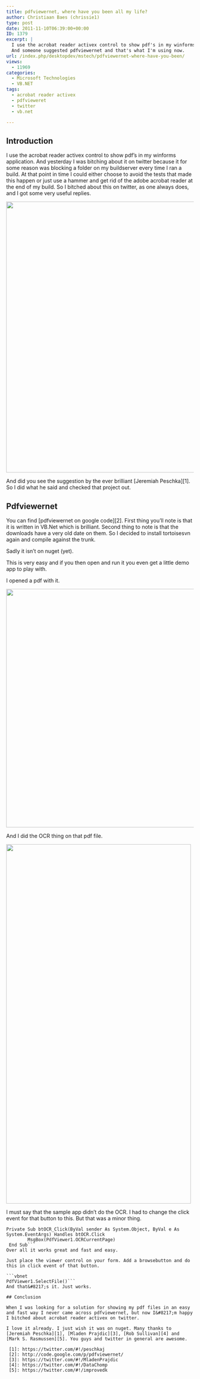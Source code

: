 ```yaml
---
title: pdfviewernet, where have you been all my life?
author: Christiaan Baes (chrissie1)
type: post
date: 2011-11-10T06:39:00+00:00
ID: 1379
excerpt: |
  I use the acrobat reader activex control to show pdf's in my winforms application. And yesterday I was bitching about it on twitter because it for some reason was blocking a folder on my buildserver every time I ran a build. At that point in time I could either choose to avoid the tests that made this happen or just use a hammer and get rid of the adobe acrobat reader at the end of my build. So I bitched about this on twitter, as one always does, and I got some very useful replies. 
  And someone suggested pdfviewernet and that's what I'm using now.
url: /index.php/desktopdev/mstech/pdfviewernet-where-have-you-been/
views:
  - 11969
categories:
  - Microsoft Technologies
  - VB.NET
tags:
  - acrobat reader activex
  - pdfvieweret
  - twitter
  - vb.net

---
```

## Introduction

I use the acrobat reader activex control to show pdf&#8217;s in my winforms application. And yesterday I was bitching about it on twitter because it for some reason was blocking a folder on my buildserver every time I ran a build. At that point in time I could either choose to avoid the tests that made this happen or just use a hammer and get rid of the adobe acrobat reader at the end of my build. So I bitched about this on twitter, as one always does, and I got some very useful replies.

<div class="image_block">
  <a href="/wp-content/uploads/users/chrissie1/pdfviewernet/pdfviewernet.png?mtime=1320912937"><img alt="" src="/wp-content/uploads/users/chrissie1/pdfviewernet/pdfviewernet.png?mtime=1320912937" width="508" height="727" /></a>
</div>

And did you see the suggestion by the ever brilliant [Jeremiah Peschka][1]. So I did what he said and checked that project out.

## Pdfviewernet

You can find [pdfviewernet on google code][2]. First thing you&#8217;ll note is that it is written in VB.Net which is brilliant. Second thing to note is that the downloads have a very old date on them. So I decided to install tortoisesvn again and compile against the trunk.

Sadly it isn&#8217;t on nuget (yet). 

This is very easy and if you then open and run it you even get a little demo app to play with.

I opened a pdf with it.

<div class="image_block">
  <a href="/wp-content/uploads/users/chrissie1/pdfviewernet/pdfviewernet2.png?mtime=1320913623"><img alt="" src="/wp-content/uploads/users/chrissie1/pdfviewernet/pdfviewernet2.png?mtime=1320913623" width="790" height="640" /></a>
</div>

And I did the OCR thing on that pdf file.

<div class="image_block">
  <a href="/wp-content/uploads/users/chrissie1/pdfviewernet/pdfviewernet3.png?mtime=1320913634"><img alt="" src="/wp-content/uploads/users/chrissie1/pdfviewernet/pdfviewernet3.png?mtime=1320913634" width="496" height="964" /></a>
</div>

I must say that the sample app didn&#8217;t do the OCR. I had to change the click event for that button to this. But that was a minor thing.

```
Private Sub btOCR_Click(ByVal sender As System.Object, ByVal e As System.EventArgs) Handles btOCR.Click
        MsgBox(PdfViewer1.OCRCurrentPage)
 End Sub```
Over all it works great and fast and easy.

Just place the viewer control on your form. Add a browsebutton and do this in click event of that button.

```vbnet
PdfViewer1.SelectFile()```
And that&#8217;s it. Just works.

## Conclusion

When I was looking for a solution for showing my pdf files in an easy and fast way I never came across pdfviewernet, but now I&#8217;m happy I bitched about acrobat reader activex on twitter.

I love it already. I just wish it was on nuget. Many thanks to [Jeremiah Peschka][1], [Mladen Prajdic][3], [Rob Sullivan][4] and [Mark S. Rasmussen][5]. You guys and twitter in general are awesome.

 [1]: https://twitter.com/#!/peschkaj
 [2]: http://code.google.com/p/pdfviewernet/
 [3]: https://twitter.com/#!/MladenPrajdic
 [4]: https://twitter.com/#!/DataChomp
 [5]: https://twitter.com/#!/improvedk
